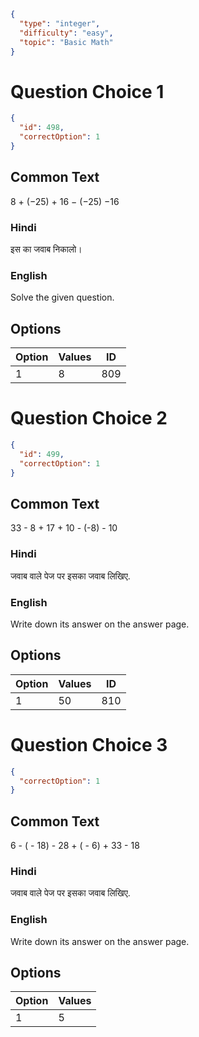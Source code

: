 ```json
{
  "type": "integer",
  "difficulty": "easy",
  "topic": "Basic Math"
}
```

# Question Choice 1
```json
{
  "id": 498,
  "correctOption": 1
}
```

## Common Text
8 + (−25) + 16 − (−25) −16

### Hindi
इस का जवाब निकालो।

### English
Solve the given question.

## Options
| Option | Values                |ID     |
|:-------|:----------------------|:-----:|
| 1      | 8                     |809    |

# Question Choice 2
```json
{
  "id": 499,
  "correctOption": 1
}
```
## Common Text
33 - 8 + 17 + 10 - (-8) - 10

### Hindi
जवाब वाले पेज पर इसका जवाब लिखिए.

### English
Write down its answer on the answer page.

## Options
| Option | Values |ID     |
|:-------|:-------|:-----:|
| 1      | 50     |810    |


# Question Choice 3
```json
{
  "correctOption": 1
}
```

## Common Text
6 - ( - 18) - 28 + ( - 6)  + 33 - 18

### Hindi
जवाब वाले पेज पर इसका जवाब लिखिए.

### English
Write down its answer on the answer page.

## Options
| Option | Values                |
|:-------|:----------------------|
| 1      | 5                     |
